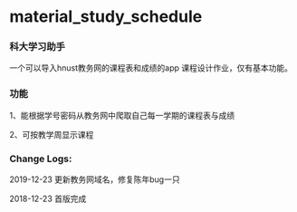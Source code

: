 # material_study_schedule

### 科大学习助手


一个可以导入hnust教务网的课程表和成绩的app
课程设计作业，仅有基本功能。



### 功能

1、能根据学号密码从教务网中爬取自己每一学期的课程表与成绩

2、可按教学周显示课程



### Change Logs:


2019-12-23 更新教务网域名，修复陈年bug一只

2018-12-23 首版完成
